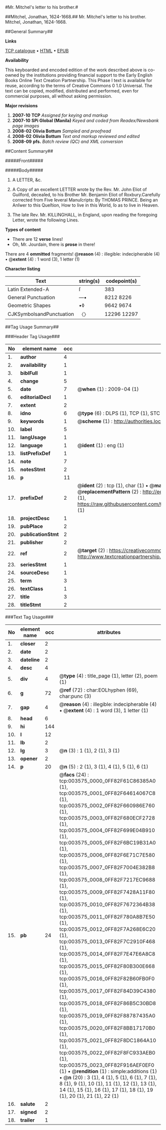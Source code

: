 #Mr. Mitchel's letter to his brother.#

##Mitchel, Jonathan, 1624-1668.##
Mr. Mitchel's letter to his brother.
Mitchel, Jonathan, 1624-1668.

##General Summary##

**Links**

[TCP catalogue](http://www.ota.ox.ac.uk/tcp/)  • 
[HTML](http://tei.it.ox.ac.uk/tcp/Texts-HTML/free/N02/N02985.html)  • 
[EPUB](http://tei.it.ox.ac.uk/tcp/Texts-EPUB/free/N02/N02985.epub)

**Availability**

This keyboarded and encoded edition of the
	       work described above is co-owned by the institutions
	       providing financial support to the Early English Books
	       Online Text Creation Partnership. This Phase I text is
	       available for reuse, according to the terms of Creative
	       Commons 0 1.0 Universal. The text can be copied,
	       modified, distributed and performed, even for
	       commercial purposes, all without asking permission.

**Major revisions**

1. __2007-10__ __TCP__ *Assigned for keying and markup*
1. __2007-10__ __SPi Global (Manila)__ *Keyed and coded from Readex/Newsbank page images*
1. __2008-02__ __Olivia Bottum__ *Sampled and proofread*
1. __2008-02__ __Olivia Bottum__ *Text and markup reviewed and edited*
1. __2008-09__ __pfs.__ *Batch review (QC) and XML conversion*

##Content Summary##

#####Front#####

#####Body#####

1. A LETTER, &c.

1. A Copy of an excellent LETTER wrote by the Rev. Mr. John Eliot of Guilford, deceaſed, to his Brother Mr. Benjamin Eliot of Roxbury.Carefully corrected from Five ſeveral Manuſcripts: By THOMAS PRINCE. Being an Anſwer to this Queſtion, How to live in this World, ſo as to live in Heaven.

1. The late Rev. Mr. KILLINGHALL, in England, upon reading the foregoing Letter, wrote the following Lines.

**Types of content**

  * There are 12 **verse** lines!
  * Oh, Mr. Jourdain, there is **prose** in there!

There are 4 **ommitted** fragments! 
 @__reason__ (4) : illegible: indecipherable (4)  •  @__extent__ (4) : 1 word (3), 1 letter (1)

**Character listing**


|Text|string(s)|codepoint(s)|
|---|---|---|
|Latin Extended-A|ſ|383|
|General Punctuation|—•|8212 8226|
|Geometric Shapes|▪◊|9642 9674|
|CJKSymbolsandPunctuation|〈〉|12296 12297|

##Tag Usage Summary##

###Header Tag Usage###

|No|element name|occ|attributes|
|---|---|---|---|
|1.|__author__|4||
|2.|__availability__|1||
|3.|__biblFull__|1||
|4.|__change__|5||
|5.|__date__|7| @__when__ (1) : 2009-04 (1)|
|6.|__editorialDecl__|1||
|7.|__extent__|2||
|8.|__idno__|6| @__type__ (6) : DLPS (1), TCP (1), STC (1), NOTIS (1), IMAGE-SET (1), EVANS-CITATION (1)|
|9.|__keywords__|1| @__scheme__ (1) : http://authorities.loc.gov/ (1)|
|10.|__label__|5||
|11.|__langUsage__|1||
|12.|__language__|1| @__ident__ (1) : eng (1)|
|13.|__listPrefixDef__|1||
|14.|__note__|7||
|15.|__notesStmt__|2||
|16.|__p__|11||
|17.|__prefixDef__|2| @__ident__ (2) : tcp (1), char (1)  •  @__matchPattern__ (2) : ([0-9\-]+):([0-9IVX]+) (1), (.+) (1)  •  @__replacementPattern__ (2) : http://eebo.chadwyck.com/downloadtiff?vid=$1&page=$2 (1), https://raw.githubusercontent.com/textcreationpartnership/Texts/master/tcpchars.xml#$1 (1)|
|18.|__projectDesc__|1||
|19.|__pubPlace__|2||
|20.|__publicationStmt__|2||
|21.|__publisher__|2||
|22.|__ref__|2| @__target__ (2) : https://creativecommons.org/publicdomain/zero/1.0/ (1), http://www.textcreationpartnership.org/docs/. (1)|
|23.|__seriesStmt__|1||
|24.|__sourceDesc__|1||
|25.|__term__|3||
|26.|__textClass__|1||
|27.|__title__|3||
|28.|__titleStmt__|2||


###Text Tag Usage###

|No|element name|occ|attributes|
|---|---|---|---|
|1.|__closer__|2||
|2.|__date__|2||
|3.|__dateline__|2||
|4.|__desc__|4||
|5.|__div__|4| @__type__ (4) : title_page (1), letter (2), poem (1)|
|6.|__g__|72| @__ref__ (72) : char:EOLhyphen (69), char:punc (3)|
|7.|__gap__|4| @__reason__ (4) : illegible: indecipherable (4)  •  @__extent__ (4) : 1 word (3), 1 letter (1)|
|8.|__head__|6||
|9.|__hi__|144||
|10.|__l__|12||
|11.|__lb__|2||
|12.|__lg__|3| @__n__ (3) : 1 (1), 2 (1), 3 (1)|
|13.|__opener__|2||
|14.|__p__|20| @__n__ (5) : 2 (1), 3 (1), 4 (1), 5 (1), 6 (1)|
|15.|__pb__|24| @__facs__ (24) : tcp:003575_0000_0FF82F61C86385A0 (1), tcp:003575_0001_0FF82F64614067C8 (1), tcp:003575_0002_0FF82F660986E760 (1), tcp:003575_0003_0FF82F680ECF2728 (1), tcp:003575_0004_0FF82F699E04B910 (1), tcp:003575_0005_0FF82F6BC19B31A0 (1), tcp:003575_0006_0FF82F6E71C7E580 (1), tcp:003575_0007_0FF82F7004E382B8 (1), tcp:003575_0008_0FF82F7217EC9688 (1), tcp:003575_0009_0FF82F7428A11F80 (1), tcp:003575_0010_0FF82F7672364B38 (1), tcp:003575_0011_0FF82F780A8B7E50 (1), tcp:003575_0012_0FF82F7A268E6C20 (1), tcp:003575_0013_0FF82F7C2910F468 (1), tcp:003575_0014_0FF82F7E47E6A8C8 (1), tcp:003575_0015_0FF82F80B300E668 (1), tcp:003575_0016_0FF82F82B60FB0F0 (1), tcp:003575_0017_0FF82F84D39C4380 (1), tcp:003575_0018_0FF82F86B5C30BD8 (1), tcp:003575_0019_0FF82F88787435A0 (1), tcp:003575_0020_0FF82F8BB17170B0 (1), tcp:003575_0021_0FF82F8DC1864A10 (1), tcp:003575_0022_0FF82F8FC933AEB0 (1), tcp:003575_0023_0FF82F916AEF0EF0 (1)  •  @__rendition__ (1) : simple:additions (1)  •  @__n__ (20) : 3 (1), 4 (1), 5 (1), 6 (1), 7 (1), 8 (1), 9 (1), 10 (1), 11 (1), 12 (1), 13 (1), 14 (1), 15 (1), 16 (1), 17 (1), 18 (1), 19 (1), 20 (1), 21 (1), 22 (1)|
|16.|__salute__|2||
|17.|__signed__|2||
|18.|__trailer__|1||
